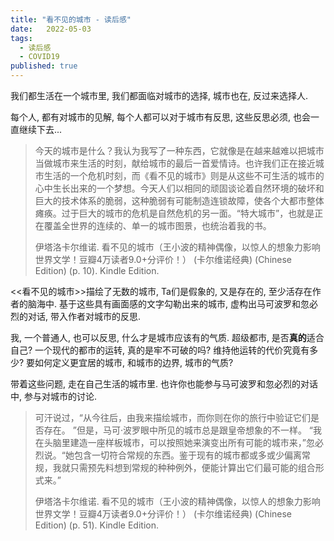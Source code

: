 ```yaml
---
title: "看不见的城市 - 读后感"
date:   2022-05-03
tags:
  - 读后感
  - COVID19
published: true
---
```


我们都生活在一个城市里, 我们都面临对城市的选择, 城市也在, 反过来选择人.

每个人, 都有对城市的见解, 每个人都可以对于城市有反思, 这些反思必须, 也会一直继续下去...

> 今天的城市是什么？我认为我写了一种东西，它就像是在越来越难以把城市当做城市来生活的时刻，献给城市的最后一首爱情诗。也许我们正在接近城市生活的一个危机时刻，而《看不见的城市》则是从这些不可生活的城市的心中生长出来的一个梦想。今天人们以相同的顽固谈论着自然环境的破坏和巨大的技术体系的脆弱，这种脆弱有可能制造连锁故障，使各个大都市整体瘫痪。过于巨大的城市的危机是自然危机的另一面。“特大城市”，也就是正在覆盖全世界的连续的、单一的城市图景，也统治着我的书。
> 
> 伊塔洛卡尔维诺. 看不见的城市（王小波的精神偶像，以惊人的想象力影响世界文学！豆瓣4万读者9.0+分评价！） (卡尔维诺经典) (Chinese Edition) (p. 10). Kindle Edition. 

<<看不见的城市>>描绘了无数的城市, Ta们是假象的, 又是存在的, 至少活存在作者的脑海中. 基于这些具有画面感的文字勾勒出来的城市, 虚构出马可波罗和忽必烈的对话, 带入作者对城市的反思. 

我, 一个普通人, 也可以反思, 什么才是城市应该有的气质. 超级都市, 是否**真的**适合自己? 一个现代的都市的运转, 真的是牢不可破的吗? 维持他运转的代价究竟有多少? 要如何定义更宜居的城市, 和城市的边界, 城市的气质?

带着这些问题, 走在自己生活的城市里. 也许你也能参与马可波罗和忽必烈的对话中, 参与对城市的讨论.

> 可汗说过，“从今往后，由我来描绘城市，而你则在你的旅行中验证它们是否存在。
> ”但是，马可·波罗眼中所见的城市总是跟皇帝想象的不一样。
> “我在头脑里建造一座样板城市，可以按照她来演变出所有可能的城市来，”忽必烈说。“她包含一切符合常规的东西。鉴于现有的城市都或多或少偏离常规，我就只需预先料想到常规的种种例外，便能计算出它们最可能的组合形式来。”
> 
> 伊塔洛卡尔维诺. 看不见的城市（王小波的精神偶像，以惊人的想象力影响世界文学！豆瓣4万读者9.0+分评价！） (卡尔维诺经典) (Chinese Edition) (p. 51). Kindle Edition. 
